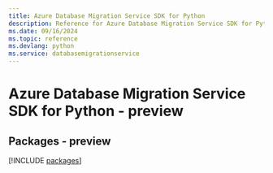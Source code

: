 ```yaml
---
title: Azure Database Migration Service SDK for Python
description: Reference for Azure Database Migration Service SDK for Python
ms.date: 09/16/2024
ms.topic: reference
ms.devlang: python
ms.service: databasemigrationservice
---
```

# Azure Database Migration Service SDK for Python - preview
## Packages - preview
[!INCLUDE [packages](database-migration-service-index.md)]